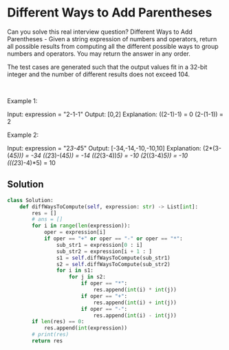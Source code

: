 # Different Ways to Add Parentheses

Can you solve this real interview question? Different Ways to Add Parentheses - Given a string expression of numbers and operators, return all possible results from computing all the different possible ways to group numbers and operators. You may return the answer in any order.

The test cases are generated such that the output values fit in a 32-bit integer and the number of different results does not exceed 104.

 

Example 1:


Input: expression = "2-1-1"
Output: [0,2]
Explanation:
((2-1)-1) = 0 
(2-(1-1)) = 2


Example 2:


Input: expression = "2*3-4*5"
Output: [-34,-14,-10,-10,10]
Explanation:
(2*(3-(4*5))) = -34 
((2*3)-(4*5)) = -14 
((2*(3-4))*5) = -10 
(2*((3-4)*5)) = -10 
(((2*3)-4)*5) = 10

## Solution
```py
class Solution:
    def diffWaysToCompute(self, expression: str) -> List[int]:
        res = []
        # ans = []
        for i in range(len(expression)):
            oper = expression[i]
            if oper == "+" or oper == "-" or oper == "*":
                sub_str1 = expression[0 : i]
                sub_str2 = expression[i + 1 : ]
                s1 = self.diffWaysToCompute(sub_str1)
                s2 = self.diffWaysToCompute(sub_str2)
                for i in s1:
                    for j in s2:
                        if oper == "*":
                            res.append(int(i) * int(j))
                        if oper == "+":
                            res.append(int(i) + int(j))
                        if oper == "-":
                            res.append(int(i) - int(j))
        if len(res) == 0:
            res.append(int(expression))
        # print(res)
        return res
```
